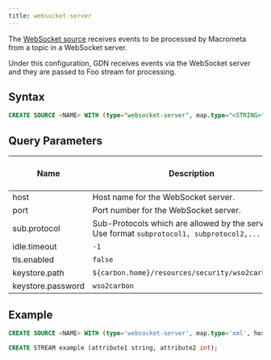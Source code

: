 ```yaml
---
title: websocket-server
---
```


The [WebSocket source](websocket.md) receives events to be processed by Macrometa from a topic in a WebSocket server.

Under this configuration, GDN receives events via the WebSocket server and they are passed to Foo stream for processing.

## Syntax

```sql
CREATE SOURCE <NAME> WITH (type="websocket-server", map.type="<STRING>", host="<STRING>", port="<STRING>", sub.protocol="<STRING>", idle.timeout="<INT>", tls.enabled="<BOOL>", keystore.path="<STRING>", keystore.password="<STRING>"))
```

## Query Parameters

| Name | Description      | Default Value | Possible Data Types | Optional | Dynamic |
|------|------------------|---------------|---------------------|----------|---------|
| host | Host name for the WebSocket server. | - | STRING | No | No |
| port | Port number for the WebSocket server. | - | STRING | No | No |
| sub.protocol | Sub-Protocols which are allowed by the service. Use format `subprotocol1, subprotocol2,...` | `null` | STRING | Yes | No |
| idle.timeout | `-1` | INT | Yes | No |
| tls.enabled | `false` | BOOL | Yes | No |
| keystore.path | `${carbon.home}/resources/security/wso2carbon.jks` | STRING | Yes | No |
| keystore.password | `wso2carbon` | STRING | Yes | No |

## Example

```sql
CREATE SOURCE <NAME> WITH (type='websocket-server', map.type='xml', host='localhost', port='8025')

CREATE STREAM example (attribute1 string, attribute2 int);
```
